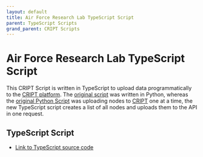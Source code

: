```yaml
---
layout: default
title: Air Force Research Lab TypeScript Script
parent: TypeScript Scripts
grand_parent: CRIPT Scripts
---
```


# Air Force Research Lab TypeScript Script

This CRIPT Script is written in TypeScript to upload data programmatically to the
[CRIPT platform](https://criptapp.org). The [original script](../../python/AFRL.md) was written in Python,
whereas the [original Python Script](../../python/AFRL.md) was uploading nodes to [CRIPT](https://criptapp.org)
one at a time, the new TypeScript script creates a list of all nodes and uploads them to the API in one request.

## TypeScript Script 

* [Link to TypeScript source code](https://github.com/C-Accel-CRIPT/criptscripts/tree/master/scripts/typescript/typescript_scripts/AFRL)
